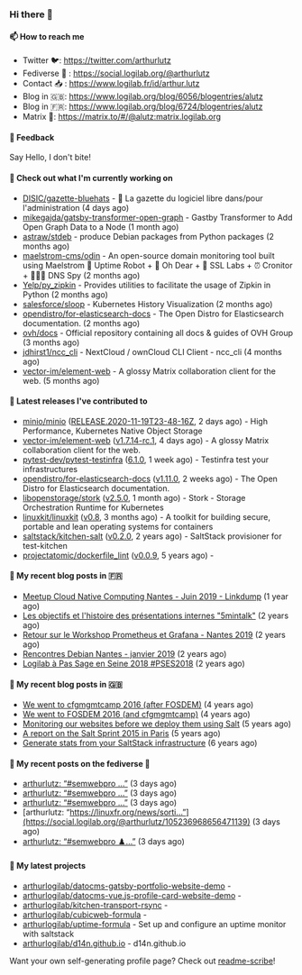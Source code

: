 ### Hi there 👋

#### 📫 How to reach me

- Twitter 🐦: https://twitter.com/arthurlutz
- Fediverse 🐘 : https://social.logilab.org/@arthurlutz
- Contact 📥 : https://www.logilab.fr/id/arthur.lutz
- Blog in 🇬🇧: https://www.logilab.org/blog/6056/blogentries/alutz
- Blog in 🇫🇷: https://www.logilab.org/blog/6724/blogentries/alutz
- Matrix 💬: https://matrix.to/#/@alutz:matrix.logilab.org

#### 💬 Feedback

Say Hello, I don't bite!

#### 👷 Check out what I'm currently working on

- [DISIC/gazette-bluehats](https://github.com/DISIC/gazette-bluehats) - 🧢 La gazette du logiciel libre dans/pour l&#39;administration (4 days ago)
- [mikegajda/gatsby-transformer-open-graph](https://github.com/mikegajda/gatsby-transformer-open-graph) - Gastby Transformer to Add Open Graph Data to a Node (1 month ago)
- [astraw/stdeb](https://github.com/astraw/stdeb) - produce Debian packages from Python packages (2 months ago)
- [maelstrom-cms/odin](https://github.com/maelstrom-cms/odin) - An open-source domain monitoring tool built using Maelstrom 🤖 Uptime Robot &#43; 🧐 Oh Dear &#43; 🧪 SSL Labs &#43; ⏰ Cronitor &#43; 🕵🏻‍♂️ DNS Spy (2 months ago)
- [Yelp/py_zipkin](https://github.com/Yelp/py_zipkin) - Provides utilities to facilitate the usage of Zipkin in Python (2 months ago)
- [salesforce/sloop](https://github.com/salesforce/sloop) - Kubernetes History Visualization (2 months ago)
- [opendistro/for-elasticsearch-docs](https://github.com/opendistro/for-elasticsearch-docs) - The Open Distro for Elasticsearch documentation. (2 months ago)
- [ovh/docs](https://github.com/ovh/docs) - Official repository containing all docs &amp; guides of OVH Group (3 months ago)
- [jdhirst1/ncc_cli](https://github.com/jdhirst1/ncc_cli) - NextCloud  / ownCloud CLI Client - ncc_cli (4 months ago)
- [vector-im/element-web](https://github.com/vector-im/element-web) - A glossy Matrix collaboration client for the web. (5 months ago)


#### 🔭 Latest releases I've contributed to

- [minio/minio](https://github.com/minio/minio) ([RELEASE.2020-11-19T23-48-16Z](https://github.com/minio/minio/releases/tag/RELEASE.2020-11-19T23-48-16Z), 2 days ago) - High Performance, Kubernetes Native Object Storage
- [vector-im/element-web](https://github.com/vector-im/element-web) ([v1.7.14-rc.1](https://github.com/vector-im/element-web/releases/tag/v1.7.14-rc.1), 4 days ago) - A glossy Matrix collaboration client for the web.
- [pytest-dev/pytest-testinfra](https://github.com/pytest-dev/pytest-testinfra) ([6.1.0](https://github.com/pytest-dev/pytest-testinfra/releases/tag/6.1.0), 1 week ago) - Testinfra test your infrastructures
- [opendistro/for-elasticsearch-docs](https://github.com/opendistro/for-elasticsearch-docs) ([v1.11.0](https://github.com/opendistro/for-elasticsearch-docs/releases/tag/v1.11.0), 2 weeks ago) - The Open Distro for Elasticsearch documentation.
- [libopenstorage/stork](https://github.com/libopenstorage/stork) ([v2.5.0](https://github.com/libopenstorage/stork/releases/tag/v2.5.0), 1 month ago) - Stork - Storage Orchestration Runtime for Kubernetes
- [linuxkit/linuxkit](https://github.com/linuxkit/linuxkit) ([v0.8](https://github.com/linuxkit/linuxkit/releases/tag/v0.8), 3 months ago) - A toolkit for building secure, portable and lean operating systems for containers
- [saltstack/kitchen-salt](https://github.com/saltstack/kitchen-salt) ([v0.2.0](https://github.com/saltstack/kitchen-salt/releases/tag/v0.2.0), 2 years ago) - SaltStack provisioner for test-kitchen
- [projectatomic/dockerfile_lint](https://github.com/projectatomic/dockerfile_lint) ([v0.0.9](https://github.com/projectatomic/dockerfile_lint/releases/tag/v0.0.9), 5 years ago) - 

#### 📜 My recent blog posts in 🇫🇷

- [Meetup Cloud Native Computing Nantes - Juin 2019 - Linkdump](https://www.logilab.org/blogentry/10132594) (1 year ago)
- [Les objectifs et l&#39;histoire des présentations internes &#34;5mintalk&#34;](https://www.logilab.org/blogentry/10131689) (2 years ago)
- [Retour sur le Workshop Prometheus et Grafana - Nantes 2019](https://www.logilab.org/blogentry/10131299) (2 years ago)
- [Rencontres Debian Nantes - janvier 2019](https://www.logilab.org/blogentry/10131004) (2 years ago)
- [Logilab à Pas Sage en Seine 2018 #PSES2018](https://www.logilab.org/blogentry/10128951) (2 years ago)

#### 📜 My recent blog posts in 🇬🇧

- [We went to cfgmgmtcamp 2016 (after FOSDEM)](https://www.logilab.org/blogentry/4253513) (4 years ago)
- [We went to FOSDEM 2016 (and cfgmgmtcamp)](https://www.logilab.org/blogentry/4253406) (4 years ago)
- [Monitoring our websites before we deploy them using Salt](https://www.logilab.org/blogentry/288175) (5 years ago)
- [A report on the Salt Sprint 2015 in Paris](https://www.logilab.org/blogentry/288007) (5 years ago)
- [Generate stats from your SaltStack infrastructure](https://www.logilab.org/blogentry/283815) (6 years ago)

#### 📜 My recent posts on the fediverse 🐘

- [arthurlutz: “#semwebpro …”](https://social.logilab.org/@arthurlutz/105237551695627586) (3 days ago)
- [arthurlutz: “#semwebpro …”](https://social.logilab.org/@arthurlutz/105237289578273577) (3 days ago)
- [arthurlutz: “#semwebpro …”](https://social.logilab.org/@arthurlutz/105237083263175373) (3 days ago)
- [arthurlutz: “https://linuxfr.org/news/sorti…”](https://social.logilab.org/@arthurlutz/105236968656471139) (3 days ago)
- [arthurlutz: “#semwebpro ♟️…”](https://social.logilab.org/@arthurlutz/105236430904157047) (3 days ago)

#### 🌱 My latest projects

- [arthurlogilab/datocms-gatsby-portfolio-website-demo](https://github.com/arthurlogilab/datocms-gatsby-portfolio-website-demo) - 
- [arthurlogilab/datocms-vue.js-profile-card-website-demo](https://github.com/arthurlogilab/datocms-vue.js-profile-card-website-demo) - 
- [arthurlogilab/kitchen-transport-rsync](https://github.com/arthurlogilab/kitchen-transport-rsync) - 
- [arthurlogilab/cubicweb-formula](https://github.com/arthurlogilab/cubicweb-formula) - 
- [arthurlogilab/uptime-formula](https://github.com/arthurlogilab/uptime-formula) -  Set up and configure an uptime monitor with saltstack
- [arthurlogilab/d14n.github.io](https://github.com/arthurlogilab/d14n.github.io) - d14n.github.io



Want your own self-generating profile page? Check out [readme-scribe](https://github.com/muesli/readme-scribe)!
